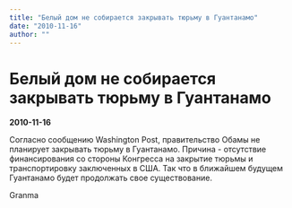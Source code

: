 ```yaml
---
title: "Белый дом не собирается закрывать тюрьму в Гуантанамо"
date: "2010-11-16"
author: ""
---
```


# Белый дом не собирается закрывать тюрьму в Гуантанамо

**2010-11-16** 

Согласно сообщению Washington Post, правительство Обамы не планирует закрывать тюрьму в Гуантанамо. Причина - отсутствие финансирования со стороны Конгресса на закрытие тюрьмы и транспортировку заключенных в США. Так что в ближайшем будущем Гуантанамо будет продолжать свое существование.

Granma